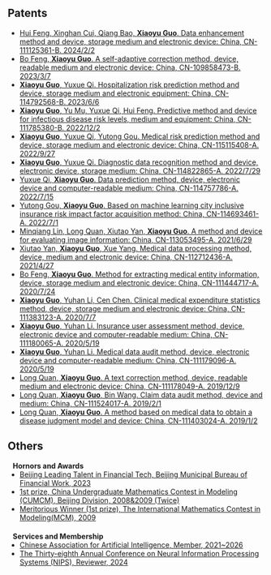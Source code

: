 ## Patents
<ul style="margin:0 0 20px;">
  <li><a href="https://patents.google.com/patent/CN111125361B/zh"><autocolor>Hui Feng, Xinghan Cui, Qiang Bao, <strong>Xiaoyu Guo</strong>. Data enhancement method and device, storage medium and electronic device: China, CN-111125361-B. 2024/2/2</autocolor></a></li>
  <li><a href="https://patents.google.com/patent/CN109858473B/zh"><autocolor>Bo Feng, <strong>Xiaoyu Guo</strong>. A self-adaptive correction method, device, readable medium and electronic device: China, CN-109858473-B. 2023/3/7</autocolor></a></li>
  <li><a href="https://patents.google.com/patent/CN114792568B/zh"><autocolor><strong>Xiaoyu Guo</strong>, Yuxue Qi. Hospitalization risk prediction method and device, storage medium and electronic equipment: China, CN-114792568-B. 2023/6/6</autocolor></a></li>
  <li><a href="https://patents.google.com/patent/CN111785380B/zh"><autocolor><strong>Xiaoyu Guo</strong>, Yu Mu, Yuxue Qi, Hui Feng. Predictive method and device for infectious disease risk levels, medium and equipment: China, CN-111785380-B. 2022/12/2</autocolor></a></li>
  <li><a href="https://patents.google.com/patent/CN115115408A/zh"><autocolor><strong>Xiaoyu Guo</strong>, Yuxue Qi, Yutong Gou. Medical risk prediction method and device, storage medium and electronic device: China, CN-115115408-A. 2022/9/27</autocolor></a></li>
  <li><a href="https://patents.google.com/patent/CN114822865A/zh"><autocolor><strong>Xiaoyu Guo</strong>, Yuxue Qi. Diagnostic data recognition method and device, electronic device, storage medium: China, CN-114822865-A. 2022/7/29</autocolor></a></li>
  <li><a href="https://patents.google.com/patent/CN114757786A/zh"><autocolor>Yuxue Qi, <strong>Xiaoyu Guo</strong>. Data prediction method, device, electronic device and computer-readable medium: China, CN-114757786-A. 2022/7/15</autocolor></a></li>
  <li><a href="https://patents.google.com/patent/CN114693461A/zh"><autocolor>Yutong Gou, <strong>Xiaoyu Guo</strong>. Based on machine learning city inclusive insurance risk impact factor acquisition method: China, CN-114693461-A. 2022/7/1</autocolor></a></li>
  <li><a href="https://patents.google.com/patent/CN113053495A/zh"><autocolor>Minqiang Lin, Long Quan, Xiutao Yan, <strong>Xiaoyu Guo</strong>. A method and device for evaluating image information: China, CN-113053495-A. 2021/6/29</autocolor></a></li>
  <li><a href="https://patents.google.com/patent/CN112712436A/zh"><autocolor>Xiutao Yan, <strong>Xiaoyu Guo</strong>, Xue Yang. Medical data processing method, device, medium and electronic device: China, CN-112712436-A. 2021/4/27</autocolor></a></li>
  <li><a href="https://patents.google.com/patent/CN111444717A/zh"><autocolor>Bo Feng, <strong>Xiaoyu Guo</strong>. Method for extracting medical entity information, device, storage medium and electronic device: China, CN-111444717-A. 2020/7/24</autocolor></a></li>
  <li><a href="https://patents.google.com/patent/CN111383123A/zh"><autocolor><strong>Xiaoyu Guo</strong>, Yuhan Li, Cen Chen. Clinical medical expenditure statistics method, device, storage medium and electronic device: China, CN-111383123-A. 2020/7/7</autocolor></a></li>
  <li><a href="https://patents.google.com/patent/CN111180065A/zh"><autocolor><strong>Xiaoyu Guo</strong>, Yuhan Li. Insurance user assessment method, device, electronic device and computer-readable medium: China, CN-111180065-A. 2020/5/19</autocolor></a></li>
  <li><a href="https://patents.google.com/patent/CN111179096A/zh"><autocolor><strong>Xiaoyu Guo</strong>, Yuhan Li. Medical data audit method, device, electronic device and computer-readable medium: China, CN-111179096-A. 2020/5/19</autocolor></a></li>
  <li><a href="https://patents.google.com/patent/CN111178049A/zh"><autocolor>Long Quan, <strong>Xiaoyu Guo</strong>. A text correction method, device, readable medium and electronic device: China, CN-111178049-A. 2019/12/9</autocolor></a></li>
  <li><a href="https://patents.google.com/patent/CN111524017A/zh"><autocolor>Long Quan, <strong>Xiaoyu Guo</strong>, Bin Wang. Claim data audit method, device and medium: China, CN-111524017-A. 2019/2/1</autocolor></a></li>
  <li><a href="https://patents.google.com/patent/CN111403024A/zh"><autocolor>Long Quan, <strong>Xiaoyu Guo</strong>. A method based on medical data to obtain a disease judgment model and device: China, CN-111403024-A. 2019/1/2</autocolor></a></li>
</ul>

## Others

<h4 style="margin:0 10px 0;">Hornors and Awards</h4>

<ul style="margin:0 0 20px;">
  <li><a href="https://jrj.beijing.gov.cn/engjgzz/201910/t20191025_452131.html"><autocolor>Beijing Leading Talent in Financial Tech, Beijing Municipal Bureau of Financial Work, 2023</autocolor></a></li>
  <li><a href="http://www.mcm.edu.cn/"><autocolor>1st prize, China Undergraduate Mathematics Contest in Modeling (CUMCM), Beijing Division, 2008&2009 (Twice)</autocolor></a></li>
  <li><a href="https://www.comap.com/contests/mcm-icm"><autocolor>Meritorious Winner (1st prize), The International Mathematics Contest in Modeling(MCM), 2009</autocolor></a></li>
</ul>

<h4 style="margin:0 10px 0;">Services and Membership</h4>

<ul style="margin:0 0 20px;">
  <li><a href="https://www.caai.cn/index.php?s=/home/index/index.html"><autocolor>Chinese Association for Artificial Intelligence, Member, 2021~2026</autocolor></a></li>
  <li><a href="https://neurips.cc/"><autocolor>The Thirty-eighth Annual Conference on Neural Information Processing Systems (NIPS), Reviewer, 2024</autocolor></a></li>
</ul>